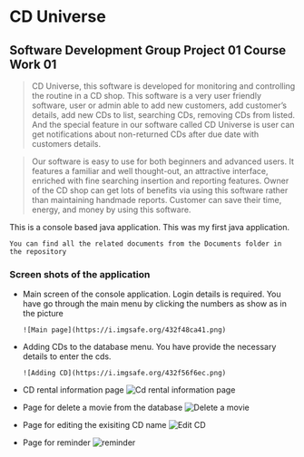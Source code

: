 # CD Universe

## Software Development Group Project 01 Course Work 01

>CD Universe, this software is developed for monitoring and controlling the routine in a CD shop. This software is a very user friendly software, user or admin able to add new customers, add customer’s details, add new CDs to list, searching CDs, removing CDs from listed. And the special feature in our software called CD Universe is user can get notifications about non-returned CDs after due date with customers details.

>Our software is easy to use for both beginners and advanced users. It features a familiar and well thought-out, an attractive interface, enriched with fine searching insertion and reporting features. Owner of the CD shop can get lots of benefits via using this software rather than maintaining handmade reports. Customer can save their time, energy, and money by using this software.

This is a console based java application. This was my first java application. 

```
You can find all the related documents from the Documents folder in the repository
```

### Screen shots of the application

* Main screen of the console application. Login details is required. You have go through the main menu by clicking the numbers as show as in the picture

      ![Main page](https://i.imgsafe.org/432f48ca41.png)
      

* Adding CDs to the database menu. You have provide the necessary details to enter the cds.

      ![Adding CD](https://i.imgsafe.org/432f56f6ec.png)
      

* CD rental information page
      ![Cd rental information page](https://i.imgsafe.org/432f6d3787.png)
      

* Page for delete a movie from the database
      ![Delete a movie](https://i.imgsafe.org/432f7a63b6.png)
      

* Page for editing the exisiting CD name
      ![Edit CD](https://i.imgsafe.org/432f908497.png)
      

* Page for reminder
      ![reminder](https://i.imgsafe.org/432f89f0f6.png)
